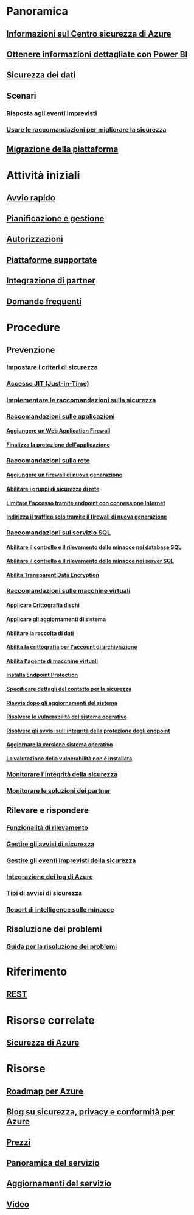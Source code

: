 # Panoramica
## [Informazioni sul Centro sicurezza di Azure](security-center-intro.md)
## [Ottenere informazioni dettagliate con Power BI](security-center-powerbi.md)
## [Sicurezza dei dati](security-center-data-security.md)
## Scenari
### [Risposta agli eventi imprevisti](security-center-incident-response.md)
### [Usare le raccomandazioni per migliorare la sicurezza](security-center-using-recommendations.md)
## [Migrazione della piattaforma](security-center-platform-migration.md)

# Attività iniziali
## [Avvio rapido](security-center-get-started.md)
## [Pianificazione e gestione](security-center-planning-and-operations-guide.md)
## [Autorizzazioni](security-center-permissions.md)
## [Piattaforme supportate](security-center-os-coverage.md)
## [Integrazione di partner](security-center-partner-integration.md)
## [Domande frequenti](security-center-faq.md)

# Procedure

## Prevenzione
### [Impostare i criteri di sicurezza](security-center-policies.md)
### [Accesso JIT (Just-in-Time)](security-center-just-in-time.md)
### [Implementare le raccomandazioni sulla sicurezza](security-center-recommendations.md)

### [Raccomandazioni sulle applicazioni](security-center-application-recommendations.md)
#### [Aggiungere un Web Application Firewall](security-center-add-web-application-firewall.md)
#### [Finalizza la protezione dell'applicazione](security-center-add-web-application-firewall.md#finalize-application-protection)

### [Raccomandazioni sulla rete](security-center-network-recommendations.md)
#### [Aggiungere un firewall di nuova generazione](security-center-add-next-generation-firewall.md)
#### [Abilitare i gruppi di sicurezza di rete](security-center-enable-network-security-groups.md)
#### [Limitare l'accesso tramite endpoint con connessione Internet](security-center-restrict-access-through-internet-facing-endpoints.md)
#### [Indirizza il traffico solo tramite il firewall di nuova generazione](security-center-add-next-generation-firewall.md#route-traffic-through-ngfw-only)

### [Raccomandazioni sul servizio SQL](security-center-sql-service-recommendations.md)
#### [Abilitare il controllo e il rilevamento delle minacce nei database SQL](security-center-enable-auditing-on-sql-databases.md)
#### [Abilitare il controllo e il rilevamento delle minacce nei server SQL](security-center-enable-auditing-on-sql-servers.md)
#### [Abilita Transparent Data Encryption](security-center-enable-transparent-data-encryption.md)

### [Raccomandazioni sulle macchine virtuali](security-center-virtual-machine-recommendations.md)
#### [Applicare Crittografia dischi](security-center-apply-disk-encryption.md)
#### [Applicare gli aggiornamenti di sistema](security-center-apply-system-updates.md)
#### [Abilitare la raccolta di dati](security-center-enable-data-collection.md)
#### [Abilita la crittografia per l'account di archiviazione](security-center-enable-encryption-for-storage-account.md)
#### [Abilita l'agente di macchine virtuali](security-center-enable-vm-agent.md)
#### [Installa Endpoint Protection](security-center-install-endpoint-protection.md)
#### [Specificare dettagli del contatto per la sicurezza](security-center-provide-security-contact-details.md)
#### [Riavvia dopo gli aggiornamenti del sistema](security-center-apply-system-updates.md#reboot-after-system-updates)
#### [Risolvere le vulnerabilità del sistema operativo](security-center-remediate-os-vulnerabilities.md)
#### [Risolvere gli avvisi sull'integrità della protezione degli endpoint](security-center-resolve-endpoint-protection-health-alerts.md)
#### [Aggiornare la versione sistema operativo](security-center-update-os-version.md)
#### [La valutazione della vulnerabilità non è installata](security-center-vulnerability-assessment-recommendations.md)

### [Monitorare l'integrità della sicurezza](security-center-monitoring.md)
### [Monitorare le soluzioni dei partner](security-center-partner-solutions.md)

## Rilevare e rispondere
### [Funzionalità di rilevamento](security-center-detection-capabilities.md)
### [Gestire gli avvisi di sicurezza](security-center-managing-and-responding-alerts.md)
### [Gestire gli eventi imprevisti della sicurezza](security-center-incident.md)
### [Integrazione dei log di Azure](security-center-integrating-alerts-with-log-integration.md)
### [Tipi di avvisi di sicurezza](security-center-alerts-type.md)
### [Report di intelligence sulle minacce](security-center-threat-report.md)

## Risoluzione dei problemi
### [Guida per la risoluzione dei problemi](security-center-troubleshooting-guide.md)

# Riferimento
## [REST](https://msdn.microsoft.com/en-US/library/mt704034(Azure.100).aspx)

# Risorse correlate
## [Sicurezza di Azure](/azure/security/)

# Risorse
## [Roadmap per Azure](https://azure.microsoft.com/roadmap/)
## [Blog su sicurezza, privacy e conformità per Azure](http://blogs.msdn.com/b/azuresecurity/)
## [Prezzi](security-center-pricing.md)
## [Panoramica del servizio](https://azure.microsoft.com/services/security-center/)
## [Aggiornamenti del servizio](https://azure.microsoft.com/updates/?product=security-center)
## [Video](https://azure.microsoft.com/documentation/videos/index/?services=security-center)
